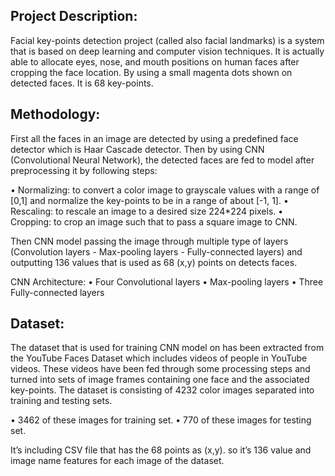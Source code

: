 ## Project Description:
Facial key-points detection project (called also facial landmarks) is a system that is based on deep learning and computer vision techniques. It is actually able to allocate eyes, nose, and mouth positions on human faces after cropping the face location. By using a small magenta dots shown on detected faces. It is 68 key-points.


## Methodology:

First all the faces in an image are detected by using a predefined face detector which is Haar Cascade detector. Then by using CNN (Convolutional Neural Network), the detected faces are fed to model after preprocessing it by following steps:

• Normalizing: to convert a color image to grayscale values with a range of [0,1] and normalize the key-points to be in a range of about [-1, 1].
• Rescaling: to rescale an image to a desired size 224*224 pixels.
• Cropping: to crop an image such that to pass a square image to CNN.

Then CNN model passing the image through multiple type of layers (Convolution layers - Max-pooling layers - Fully-connected layers) and outputting 136 values that is used as 68 (x,y) points on detects faces.


CNN Architecture:
• Four Convolutional layers
• Max-pooling layers
• Three Fully-connected layers


## Dataset:

The dataset that is used for training CNN model on has been extracted from the YouTube Faces Dataset which includes videos of people in YouTube videos. These videos have been fed through some processing steps and turned into sets of image frames containing one face and the associated key-points. The dataset is consisting of 4232 color images separated into training and testing sets.

• 3462 of these images for training set. 
• 770 of these images for testing set.

It’s including CSV file that has the 68 points as (x,y). so it’s 136 value and image name features for each image of the dataset.

